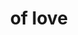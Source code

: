 ---
inv_num: 2018-042
add_credit:
url: 2018-042-of-love
title: of love
year: '2018'
display_year: '2018'
medium: Laserjet on 711 take-out bag
dims: 33 x 20 cm
pitch:
ps:
live_url:
youtube:
related_code:
subheading:
download:
commission:
related:
layout: things-i-made
---
